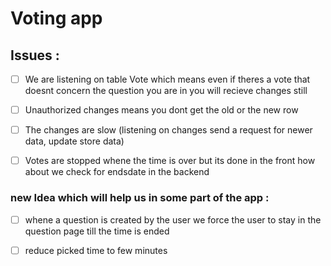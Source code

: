# Voting app

## Issues :

- [ ] We are listening on table Vote which means even if theres a vote that doesnt concern the question you are in you will recieve changes still

- [ ] Unauthorized changes means you dont get the old or the new row

- [ ] The changes are slow (listening on changes send a request for newer data, update store data)

- [ ] Votes are stopped whene the time is over but its done in the front how about we check for endsdate in the backend

### new Idea which will help us in some part of the app :

- [ ] whene a question is created by the user we force the user to stay in the question page till the time is ended

- [ ] reduce picked time to few minutes
